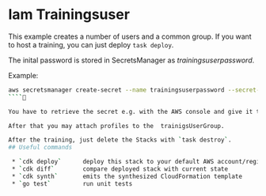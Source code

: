 # Iam Trainingsuser

This example creates a number of users and a common group. If you want to host a training, you can just deploy `task deploy`.

The inital password is stored in SecretsManager as *trainingsuserpassword*.

Example:

```bash
aws secretsmanager create-secret --name trainingsuserpassword --secret-string 0cb3df6667df400
````

You have to retrieve the secret e.g. with the AWS console and give it to the training users.

After that you may attach profiles to the  trainigsUserGroup.

After the training, just delete the Stacks with `task destroy`.
## Useful commands

 * `cdk deploy`      deploy this stack to your default AWS account/region
 * `cdk diff`        compare deployed stack with current state
 * `cdk synth`       emits the synthesized CloudFormation template
 * `go test`         run unit tests
